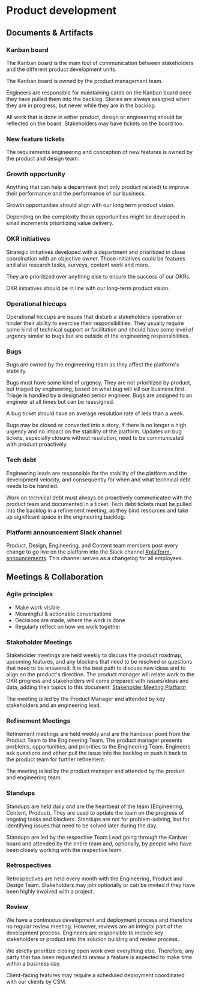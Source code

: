 # Product development

## Documents & Artifacts

### Kanban board

The Kanban board is the main tool of communication between stakeholders and the different product development units.

The Kanban board is owned by the product management team.

Engineers are responsible for maintaining cards on the Kanban board once they have pulled them into the backlog. Stories are always assigned when they are in progress, but never while they are in the backlog.

All work that is done in either product, design or engineering should be reflected on the board. Stakeholders may have tickets on the board too.

### New feature tickets

The requirements engineering and conception of new features is owned by the product and design team.

### Growth opportunity

Anything that can help a department (not only product related) to improve their performance and the performance of our business.

Growth opportunities should align with our long term product vision.

Depending on the complexity those opportunities might be developed in small increments prioritizing value delivery.

### OKR initiatives

Strategic initiatives developed with a department and prioritized in close coordination with an objective owner. Those initiatives could be features and also research tasks, surveys, content work and more.

They are prioritized over anything else to ensure the success of our OKRs.

OKR initiatives should be in line with our long-term product vision.

### Operational hiccups

Operational hiccups are issues that disturb a stakeholders operation or hinder their ability to exercise their responsibilities. They usually require some kind of technical support or facilitation and should have some level of urgency similar to bugs but are outside of the engineering responsibilities.

### Bugs

Bugs are owned by the engineering team as they affect the platform's stability.

Bugs must have some kind of urgency. They are not prioritized by product, but triaged by engineering, based on what bug will kill our business first. Triage is handled by a designated senior engineer. Bugs are assigned to an engineer at all times but can be reassigned.

A bug ticket should have an average resolution rate of less than a week.

Bugs may be closed or converted into a story, if there is no longer a high urgency and no impact on the stability of the platform. Updates on bug tickets, especially closure without resolution, need to be communicated with product proactively.

### Tech debt

Engineering leads are responsible for the stability of the platform and the development velocity, and consequently for when and what technical debt needs to be handled.

Work on technical debt must always be proactively communicated with the product team and documented in a ticket. Tech debt tickets must be pulled into the backlog in a refinement meeting, as they bind resources and take up significant space in the engineering backlog.

### Platform announcement Slack channel

Product, Design, Engineering, and Content team members post every change to go live on the platform into the Slack channel [#platform-announcements](https://voiio.slack.com/archives/C02BXK6R16V). This channel serves as a changelog for all employees.

## Meetings & Collaboration

### Agile principles

* Make work visible
* Meaningful & actionable conversations
* Decisions are made, where the work is done
* Regularly reflect on how we work together

### Stakeholder Meetings

Stakeholder meetings are held weekly to discuss the product roadmap, upcoming features, and any blockers that need to be resolved or questions that need to be answered. It is the best path to discuss new ideas and to align on the product's direction. The product manager will relate work to the OKR progress and stakeholders will come prepared with issues/ideas and data, adding their topics to this document: [Stakeholder Meeting Platform](https://docs.google.com/document/d/1uhX68whx9T56unUlEUdyjUdq_dOJpHwO7Ycv892hqA8/edit)

The meeting is led by the Product Manager and attended by key stakeholders and an engineering lead.

### Refinement Meetings

Refinement meetings are held weekly and are the handover point from the Product Team to the Engineering Team. The product manager presents problems, opportunities, and priorities to the Engineering Team. Engineers ask questions and either pull the issue into the backlog or push it back to the product team for further refinement.

The meeting is led by the product manager and attended by the product and engineering team.

### Standups

Standups are held daily and are the heartbeat of the team (Engineering, Content, Product). They are used to update the team on the progress of ongoing tasks and blockers. Standups are not for problem-solving, but for identifying issues that need to be solved later during the day.

Standups are led by the respective Team Lead going through the Kanban board and attended by the entire team and, optionally, by people who have been closely working with the respective team.

### Retrospectives

Retrospectives are held every month with the Engineering, Product and Design Team. Stakeholders may join optionally or can be invited if they have been highly involved with a project.

### Review

We have a continuous development and deployment process and therefore no regular review meeting. However, reviews are an integral part of the development process. Engineers are responsible to include key stakeholders or product into the solution building and review process.

We strictly prioritize closing open work over everything else. Therefore, any party that has been requested to review a feature is expected to make time within a business day.

Client-facing features may require a scheduled deployment coordinated with our clients by CSM.
